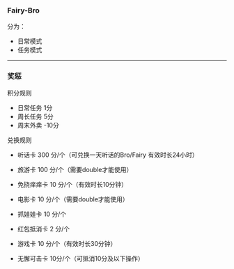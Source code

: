 ### Fairy-Bro
分为：
* 日常模式
* 任务模式
 
***
 
### 奖惩
积分规则
* 日常任务 1分
* 周长任务 5分
* 周末外卖 -10分 

兑换规则
* 听话卡 300 分/个（可兑换一天听话的Bro/Fairy 有效时长24小时）

* 旅游卡 100 分/个（需要double才能使用）
* 免挠痒痒卡 10 分/个（有效时长10分钟）
* 电影卡 10 分/个（需要double才能使用）
* 抓娃娃卡 10 分/个
* 红包抵消卡 2 分/个
* 游戏卡 10 分/个（有效时长30分钟）
* 无懈可击卡 10分/个（可抵消10分及以下操作）

